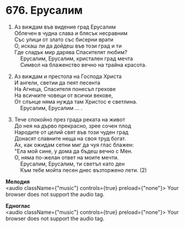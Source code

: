 # 676. Ерусалим  

1. Аз виждам във видение град Ерусалим  
Облечен в чудна слава и блясък несравним  
Със улици от злато със бисерни врати  
О, искаш ли да дойдеш във този град и ти  
Где сладък мир дарява Спасителят любим?  
    Ерусалим, Ерусалим, кристален град мечта  
    Символ на блаженство вечно на трайна красота.  

2. Аз виждам и престола на Господа Христа  
И ангели, светии да пеят песента  
На Агнеца, Спасителя понесъл грехове  
На всичките човеци от всички векове,  
От слънце няма нужда там Христос е светлина.  
    Ерусалим, Ерусалим ... .  

3. Тече спокойно през града реката на живот  
До нея на дърво прекрасно, зрее сочен плод  
Народите от целий свят във този чуден град  
Донасят славните неща на своя труд богат.  
Ах, как ожидам сетни миг да чуя глас блажен:  
"Ела мой сине, у дома да бъдеш вечно с Мен.  
О, няма по-желан ответ на моите мечти.  
    Ерусалим, Ерусалим, ти светъл като ден  
    Към тебе мойта песен днес възторжено лети. (2)  

__Мелодия__  
<audio className={"music"} controls={true} preload={"none"}><source src="mp3/676.mp3" type="audio/mpeg"/>
Your browser does not support the audio tag.
</audio>  

__Едноглас__  
<audio className={"music"} controls={true} preload={"none"}><source src="transp/676.mp3" type="audio/mpeg"/>
Your browser does not support the audio tag.
</audio>  

